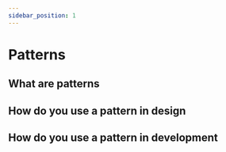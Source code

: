 ```yaml
---
sidebar_position: 1
---
```

# Patterns

## What are patterns


## How do you use a pattern in design


## How do you use a pattern in development